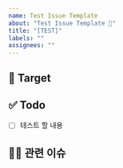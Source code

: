 ```yaml
---
name: Test Issue Template
about: "Test Issue Template 🧐"
title: "[TEST]"
labels: ""
assignees: ""
---
```


## 🎯 Target


## ✅ Todo
- [ ] 테스트 할 내용

## ☝🏻 관련 이슈
